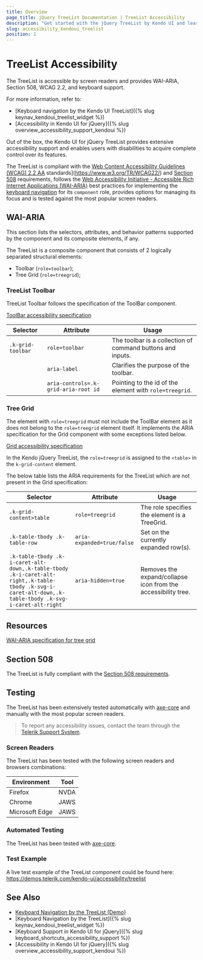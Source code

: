 ```yaml
---
title: Overview
page_title: jQuery TreeList Documentation | TreeList Accessibility
description: "Get started with the jQuery TreeList by Kendo UI and learn about its accessibility support for WAI-ARIA, Section 508, and WCAG 2.2."
slug: accessibility_kendoui_treelist
position: 1
---
```


# TreeList Accessibility

The TreeList is accessible by screen readers and provides WAI-ARIA, Section 508, WCAG 2.2, and keyboard support.

 For more information, refer to:
* [Keyboard navigation by the Kendo UI TreeList]({% slug keynav_kendoui_treelist_widget %})
* [Accessibility in Kendo UI for jQuery]({% slug overview_accessibility_support_kendoui %})




Out of the box, the Kendo UI for jQuery TreeList provides extensive accessibility support and enables users with disabilities to acquire complete control over its features.


The TreeList is compliant with the [Web Content Accessibility Guidelines (WCAG) 2.2  AA](https://www.w3.org/TR/WCAG22/) standards](https://www.w3.org/TR/WCAG22/) and [Section 508](http://www.section508.gov/) requirements, follows the [Web Accessibility Initiative - Accessible Rich Internet Applications (WAI-ARIA)](https://www.w3.org/WAI/ARIA/apg/) best practices for implementing the [keyboard navigation](#keyboard-navigation) for its `component` role, provides options for managing its focus and is tested against the most popular screen readers.

## WAI-ARIA


This section lists the selectors, attributes, and behavior patterns supported by the component and its composite elements, if any.


The TreeList is a composite component that consists of 2 logically separated structural elements:


 - Toolbar (`role=toolbar`);
 - Tree Grid (`role=treegrid`);

### TreeList Toolbar


TreeList Toolbar follows the specification of the ToolBar component.

[ToolBar accessibility specification]({{toolbar_a11y_link}})

| Selector | Attribute | Usage |
| -------- | --------- | ----- |
| `.k-grid-toolbar` | `role=toolbar` | The toolbar is a collection of command buttons and inputs. |
|  | `aria-label` | Clarifies the purpose of the toolbar. |
|  | `aria-controls=.k-grid-aria-root id` | Pointing to the id of the element with `role=treegrid`. |

### Tree Grid


The element with `role=treegrid` must not include the ToolBar element as it does not belong to the `role=treegrid` element itself. It implements the ARIA specification for the Grid component with some exceptions listed below.

[Grid accessibility specification]({{grid_a11y_link}})


In the Kendo jQuery TreeList, the `role=treegrid` is assigned to the `<table>` in the `k-grid-content` element.


The below table lists the ARIA requirements for the TreeList which are not present in the Grid specification:

| Selector | Attribute | Usage |
| -------- | --------- | ----- |
| `.k-grid-content>table` | `role=treegrid` | The role specifies the element is a TreeGrid. |
| `.k-table-tbody .k-table-row` | `aria-expanded=true/false` | Set on the currently expanded row(s). |
| `.k-table-tbody .k-i-caret-alt-down,.k-table-tbody .k-i-caret-alt-right,.k-table-tbody .k-svg-i-caret-alt-down,.k-table-tbody .k-svg-i-caret-alt-right` | `aria-hidden=true` | Removes the expand/collapse icon from the accessibility tree. |

## Resources

[WAI-ARIA specification for tree grid](https://www.w3.org/TR/wai-aria-1.2/#treegrid)


## Section 508


The TreeList is fully compliant with the [Section 508 requirements](http://www.section508.gov/).

## Testing


The TreeList has been extensively tested automatically with [axe-core](https://github.com/dequelabs/axe-core) and manually with the most popular screen readers.

> To report any accessibility issues, contact the team through the [Telerik Support System](https://www.telerik.com/account/support-center).

### Screen Readers


The TreeList has been tested with the following screen readers and browsers combinations:

| Environment | Tool |
| ----------- | ---- |
| Firefox | NVDA |
| Chrome | JAWS |
| Microsoft Edge | JAWS |



### Automated Testing
The TreeList has been tested with [axe-core](https://github.com/dequelabs/axe-core).
### Test Example
A live test example of the TreeList component could be found here: https://demos.telerik.com/kendo-ui/accessibility/treelist
## See Also
* [Keyboard Navigation by the TreeList (Demo)](https://demos.telerik.com/kendo-ui/treelist/keyboard-navigation)
* [Keyboard Navigation by the TreeList]({% slug keynav_kendoui_treelist_widget %})
* [Keyboard Support in Kendo UI for jQuery]({% slug keyboard_shortcuts_accessibility_support %})
* [Accessibility in Kendo UI for jQuery]({% slug overview_accessibility_support_kendoui %})